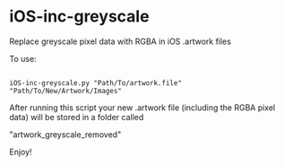iOS-inc-greyscale
=================

Replace greyscale pixel data with RGBA in iOS .artwork files

To use:

<code>
iOS-inc-greyscale.py "Path/To/artwork.file" "Path/To/New/Artwork/Images"
</code>

After running this script your new .artwork file (including the RGBA pixel data) will be stored in a folder called

"artwork_greyscale_removed"

Enjoy!

